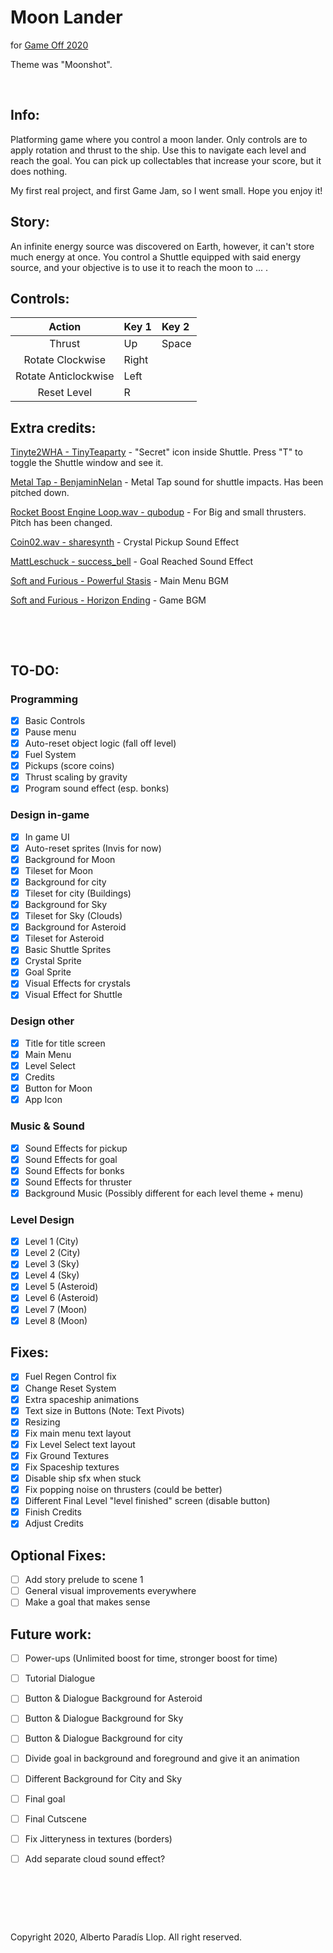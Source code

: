 # Moon Lander
for [Game Off 2020](https://itch.io/jam/game-off-2020)

Theme was "Moonshot".

&nbsp;

## Info:

Platforming game where you control a moon lander. Only controls are to apply rotation and thrust to the ship. Use this to navigate each level and reach the goal. You can pick up collectables that increase your score, but it does nothing.

My first real project, and first Game Jam, so I went small. Hope you enjoy it!

## Story:

An infinite energy source was discovered on Earth, however, it can't store much energy at once. You control a Shuttle equipped with said energy source, and your objective is to use it to reach the moon to ... .

## Controls:

Action | Key 1 | Key 2
:---: | :--- | :---
Thrust | Up | Space
Rotate Clockwise | Right | 
Rotate Anticlockwise | Left | 
Reset Level | R |

## Extra credits:

[Tinyte2WHA - TinyTeaparty](https://twitter.com/TinyTrashMnstr) - "Secret" icon inside Shuttle. Press "T" to toggle the Shuttle window and see it.

[Metal Tap - BenjaminNelan](https://freesound.org/people/BenjaminNelan/sounds/410363/) - Metal Tap sound for shuttle impacts. Has been pitched down.

[Rocket Boost Engine Loop.wav - qubodup](https://freesound.org/people/qubodup/sounds/146770/) - For Big and small thrusters. Pitch has been changed.

[Coin02.wav - sharesynth](https://freesound.org/people/sharesynth/sounds/341229/) - Crystal Pickup Sound Effect

[MattLeschuck - success_bell](https://freesound.org/people/MattLeschuck/sounds/511484/) - Goal Reached Sound Effect

[Soft and Furious - Powerful Stasis](https://freemusicarchive.org/music/Soft_and_Furious/You_know_where_to_find_me/Soft_and_Furious_-_You_know_where_to_find_me_-_07_Powerful_Stasis) - Main Menu BGM

[Soft and Furious - Horizon Ending](https://freemusicarchive.org/music/Soft_and_Furious/You_know_where_to_find_me/Soft_and_Furious_-_You_know_where_to_find_me_-_09_Horizon_Ending) - Game BGM


&nbsp;

&nbsp;



## TO-DO:

### Programming
- [X] Basic Controls
- [X] Pause menu
- [X] Auto-reset object logic (fall off level)
- [X] Fuel System
- [X] Pickups (score coins)  
- [X] Thrust scaling by gravity
- [X] Program sound effect (esp. bonks)

### Design in-game
- [X] In game UI
- [X] Auto-reset sprites (Invis for now)
- [X] Background for Moon
- [X] Tileset for Moon
- [X] Background for city
- [X] Tileset for city (Buildings)
- [X] Background for Sky
- [X] Tileset for Sky (Clouds)
- [X] Background for Asteroid
- [X] Tileset for Asteroid
- [X] Basic Shuttle Sprites
- [X] Crystal Sprite
- [X] Goal Sprite
- [X] Visual Effects for crystals
- [X] Visual Effect for Shuttle

### Design other
- [X] Title for title screen
- [X] Main Menu
- [X] Level Select
- [X] Credits
- [X] Button for Moon
- [X] App Icon

### Music & Sound
- [X] Sound Effects for pickup
- [X] Sound Effects for goal
- [X] Sound Effects for bonks
- [X] Sound Effects for thruster
- [X] Background Music (Possibly different for each level theme + menu)

### Level Design
- [X] Level 1 (City)
- [X] Level 2 (City)
- [X] Level 3 (Sky)
- [X] Level 4 (Sky)
- [X] Level 5 (Asteroid)
- [X] Level 6 (Asteroid)
- [X] Level 7 (Moon)
- [X] Level 8 (Moon)

## Fixes:
- [X] Fuel Regen Control fix
- [X] Change Reset System
- [X] Extra spaceship animations
- [X] Text size in Buttons (Note: Text Pivots)
- [X] Resizing
- [X] Fix main menu text layout
- [X] Fix Level Select text layout
- [X] Fix Ground Textures
- [X] Fix Spaceship textures
- [X] Disable ship sfx when stuck
- [X] Fix popping noise on thrusters (could be better)
- [X] Different Final Level "level finished" screen (disable button)
- [X] Finish Credits
- [X] Adjust Credits

## Optional Fixes:
- [ ] Add story prelude to scene 1
- [ ] General visual improvements everywhere
- [ ] Make a goal that makes sense

## Future work:
- [ ] Power-ups (Unlimited boost for time, stronger boost for time)
- [ ] Tutorial Dialogue
- [ ] Button & Dialogue Background for Asteroid
- [ ] Button & Dialogue Background for Sky
- [ ] Button & Dialogue Background for city
- [ ] Divide goal in background and foreground and give it an animation
- [ ] Different Background for City and Sky
- [ ] Final goal
- [ ] Final Cutscene
- [ ] Fix Jitteryness in textures (borders)
- [ ] Add separate cloud sound effect?



&nbsp;
 
&nbsp;

&nbsp;

Copyright 2020, Alberto Paradís Llop. All right reserved.
